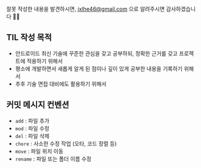 잘못 작성한 내용을 발견하시면, jxlhe46@gmail.com 으로 알려주시면 감사하겠습니다 🙇‍♀️

## TIL 작성 목적 

- 안드로이드 최신 기술에 꾸준한 관심을 갖고 공부하되, 정확한 근거를 갖고 프로젝트에 적용하기 위해서 
- 평소에 개발하면서 새롭게 알게 된 점이나 깊이 있게 공부한 내용을 기록하기 위해서
- 추후 기술 면접 대비에도 활용하기 위해서 

## 커밋 메시지 컨벤션 

- `add` : 파일 추가 
- `mod` : 파일 수정
- `del` : 파일 삭제
- `chore` : 사소한 수정 작업 (오타, 코드 정렬 등)
- `move` : 파일 위치 이동 
- `rename` : 파일 또는 폴더 이름 수정
